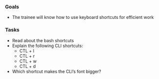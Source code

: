 
### Goals
- The trainee will know how to use keyboard shortcuts for efficient work

### Tasks
- Read about the bash shortcuts
- Explain the following CLI shortcuts:
  - CTL + l
  - CTL + r
  - CTL + w
  - CTL + d
- Which shortcut makes the CLI’s font bigger?